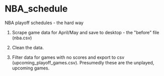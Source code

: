 # NBA_schedule
NBA playoff schedules - the hard way

1) Scrape game data for April/May and save to desktop - the "before" file (nba.csv)

2) Clean the data.

3) Filter data for games with no scores and export to csv (upcoming_playoff_games.csv). Presumedly these are the unplayed, upcoming games.
